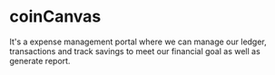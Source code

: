 # coinCanvas
It's a expense management portal where we can manage our ledger, transactions and track savings to meet our financial goal as well as generate report.
